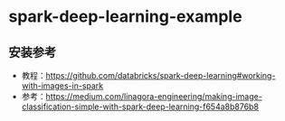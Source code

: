 # spark-deep-learning-example

## 安装参考
- 教程：https://github.com/databricks/spark-deep-learning#working-with-images-in-spark
- 参考：https://medium.com/linagora-engineering/making-image-classification-simple-with-spark-deep-learning-f654a8b876b8


